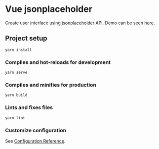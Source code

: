 # Vue jsonplaceholder
Create user interface using [jsonplaceholder API](https://jsonplaceholder.typicode.com/). Demo can be seen [here](https://nandazman.github.io/vue-jsonplaceholder/).

## Project setup
```
yarn install
```

### Compiles and hot-reloads for development
```
yarn serve
```

### Compiles and minifies for production
```
yarn build
```

### Lints and fixes files
```
yarn lint
```

### Customize configuration
See [Configuration Reference](https://cli.vuejs.org/config/).

